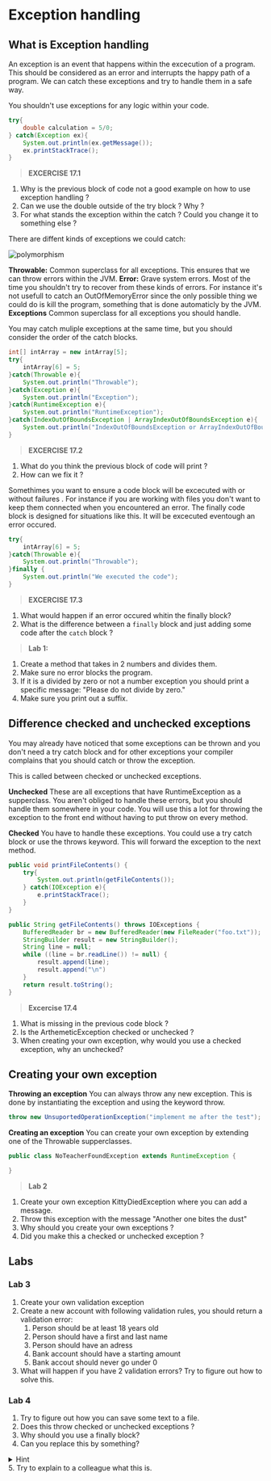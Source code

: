 # Exception handling
## What is Exception handling
An exception is an event that happens within the excecution of a program. This should be considered as an error and interrupts the happy path of a program. We can catch these exceptions and try to handle them in a safe way.

You shouldn't use exceptions for any logic within your code. 

```java
try{
	double calculation = 5/0;
} catch(Exception ex){
	System.out.println(ex.getMessage());
    ex.printStackTrace();
}
``` 
> **EXCERCISE 17.1**
>
1. Why is the previous block of code not a good example on how to use exception handling ?
2. Can we use the double outside of the try block ? Why ?
3. For what stands the exception within the catch ? Could you change it to something else ?

There are diffent kinds of exceptions we could catch:

![polymorphism](img/classdiagramException.png)

**Throwable:**
Common superclass for all exceptions. This ensures that we can throw errors within the JVM.
**Error:**
Grave system errors. Most of the time you shouldn't try to recover from these kinds of errors. For instance it's not usefull to catch an OutOfMemoryError since the only possible thing we could do is kill the program, something that is done automaticly by the JVM.
**Exceptions**
Common superclass for all exceptions you should handle.

You may catch muliple exceptions at the same time, but you should consider the order of the catch blocks.

```java
int[] intArray = new intArray[5];
try{
	intArray[6] = 5;
}catch(Throwable e){
	System.out.println("Throwable");
}catch(Exception e){
	System.out.println("Exception");
}catch(RuntimeException e){
	System.out.println("RuntimeException");
}catch(IndexOutOfBoundsException | ArrayIndexOutOfBoundsException e){
	System.out.println("IndexOutOfBoundsException or ArrayIndexOutOfBoundsException");
}
```

> **EXCERCISE 17.2**
>
1. What do you think the previous block of code will print ?
2. How can we fix it ?

Somethimes you want to ensure a code block will be excecuted with or without failures . For instance if you are working with files you don't want to keep them connected when you encountered an error. The finally code block is designed for situations like this.
It will be excecuted eventough an error occured.

```java
try{
	intArray[6] = 5;
}catch(Throwable e){
	System.out.println("Throwable");
}finally {
	System.out.println("We executed the code");
}
```

> **EXCERCISE 17.3**
>
1. What would happen if an error occured whitin the finally block?
2. What is the difference between a ```finally``` block and just adding some code after the ```catch``` block ?

> **Lab 1:**
>
1. Create a method that takes in 2 numbers and divides them.
2. Make sure no error blocks the program.
3. If it is a divided by zero or not a number exception you should print a specific message: "Please do not divide by zero."
4. Make sure you print out a suffix.

## Difference checked and unchecked exceptions
You may already have noticed that some exceptions can be thrown and you don't need a try catch block and for other exceptions your compiler complains that you should catch or throw the exception. 

This is called between checked or unchecked exceptions.

**Unchecked**
These are all exceptions that have RuntimeException as a supperclass. 
You aren't obliged to handle these errors, but you should handle them somewhere in your code. You will use this a lot for throwing the exception to the front end without having to put throw on every method.

**Checked**
You have to handle these exceptions. You could use a try catch block or use the throws keyword. This will forward the exception to the next method.

```java
public void printFileContents() {
	try{
    	System.out.println(getFileContents());
    } catch(IOException e){
    	e.printStackTrace();
    }
}

public String getFileContents() throws IOExceptions {
	BufferedReader br = new BufferedReader(new FileReader("foo.txt"));
    StringBuilder result = new StringBuilder();
	String line = null;
    while ((line = br.readLine()) != null) {
		result.append(line);
        result.append("\n")
 	}
    return result.toString();
}
```

> **Excercise 17.4**
>
1. What is missing in the previous code block ?
2. Is the ArthemeticException checked or unchecked ?
3. When creating your own exception, why would you use a checked exception, why an unchecked?

## Creating your own exception
**Throwing an exception**
You can always throw any new exception. This is done by instantiating the exception and using the keyword throw.
```java
throw new UnsuportedOperationException("implement me after the test");
```

**Creating an exception**
You can create your own exception by extending one of the Throwable supperclasses.

```java
public class NoTeacherFoundException extends RuntimeException {

}
```

> **Lab 2**
>
1. Create your own exception KittyDiedException where you can add a message.
2. Throw this exception with the message "Another one bites the dust"
3. Why should you create your own exceptions ?
4. Did you make this a checked or unchecked exception ?

## Labs
### Lab 3

1. Create your own validation exception
2. Create a new account with following validation rules, you should return a validation error:
	1. Person should be at least 18 years old
	2. Person should have a first and last name
	3. Person should have an adress
	4. Bank account should have a starting amount
	5. Bank accout should never go under 0
3. What will happen if you have 2 validation errors? Try to figure out how to solve this. 

### Lab 4
1. Try to figure out how you can save some text to a file.
2. Does this throw checked or unchecked exceptions ?
3. Why should you use a finally block?
4. Can you replace this by something?
<details><summary>Hint</summary>
Search for something called try with resource.
</details>
5. Try to explain to a colleague what this is.
